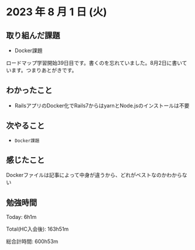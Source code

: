# 2023 年 8 月 1 日 (火)

## 取り組んだ課題

- Docker課題

ロードマップ学習開始39日目です。書くのを忘れていました。8月2日に書いています。つまりあとがきです。

## わかったこと

- RailsアプリのDocker化でRails7からはyarnとNode.jsのインストールは不要


## 次やること

- `Docker課題`

## 感じたこと

Dockerファイルは記事によって中身が違うから、どれがベストなのかわからない


## 勉強時間

Today: 6h1m

Total(HC入会後): 163h51m

総合計時間: 600h53m
